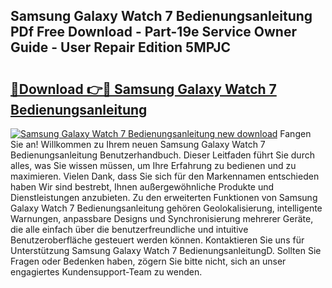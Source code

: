 ## Samsung Galaxy Watch 7 Bedienungsanleitung PDf Free Download - Part-19e Service Owner Guide - User Repair Edition 5MPJC

# <h2><a href="http://df3pyo3.blite.top/?on=Samsung+Galaxy+Watch+7+Bedienungsanleitung">🔗Download 👉🔴 Samsung Galaxy Watch 7 Bedienungsanleitung</a></h2>

[![Samsung Galaxy Watch 7 Bedienungsanleitung new download](https://i.imgur.com/lujVjoI.png)](http://df3pyo3.blite.top/?on=Samsung+Galaxy+Watch+7+Bedienungsanleitung)
Fangen Sie an! Willkommen zu Ihrem neuen Samsung Galaxy Watch 7 Bedienungsanleitung Benutzerhandbuch. Dieser Leitfaden führt Sie durch alles, was Sie wissen müssen, um Ihre Erfahrung zu bedienen und zu maximieren. Vielen Dank, dass Sie sich für den Markennamen entschieden haben Wir sind bestrebt, Ihnen außergewöhnliche Produkte und Dienstleistungen anzubieten. Zu den erweiterten Funktionen von Samsung Galaxy Watch 7 Bedienungsanleitung gehören Geolokalisierung, intelligente Warnungen, anpassbare Designs und Synchronisierung mehrerer Geräte, die alle einfach über die benutzerfreundliche und intuitive Benutzeroberfläche gesteuert werden können. Kontaktieren Sie uns für Unterstützung Samsung Galaxy Watch 7 BedienungsanleitungD. Sollten Sie Fragen oder Bedenken haben, zögern Sie bitte nicht, sich an unser engagiertes Kundensupport-Team zu wenden.
